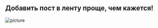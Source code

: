 ## Добавить пост в ленту проще, чем кажется!
![picture](https://avatars.mds.yandex.net/get-zen_doc/1907561/pub_5e4a1da135e95e4cbef0224d_5e4a1fbe4ce04c746cbebfcb/scale_1200)
